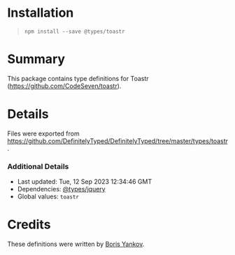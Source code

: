 # Installation
> `npm install --save @types/toastr`

# Summary
This package contains type definitions for Toastr (https://github.com/CodeSeven/toastr).

# Details
Files were exported from https://github.com/DefinitelyTyped/DefinitelyTyped/tree/master/types/toastr.

### Additional Details
 * Last updated: Tue, 12 Sep 2023 12:34:46 GMT
 * Dependencies: [@types/jquery](https://npmjs.com/package/@types/jquery)
 * Global values: `toastr`

# Credits
These definitions were written by [Boris Yankov](https://github.com/borisyankov).
